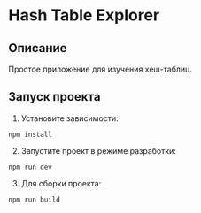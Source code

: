 # Hash Table Explorer

## Описание
Простое приложение для изучения хеш-таблиц.

## Запуск проекта
1. Установите зависимости:
```
npm install
```

2. Запустите проект в режиме разработки:
```
npm run dev
```

3. Для сборки проекта:
```
npm run build
``` 